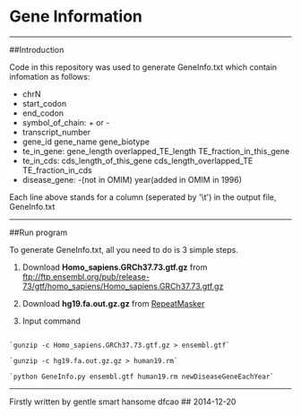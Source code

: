 Gene Information
===========================
---
##Introduction

Code in this repository was used to generate GeneInfo.txt which contain infomation as follows:

+ chrN 
+ start_codon 
+ end_codon 
+ symbol_of_chain: + or - 
+ transcript_number
+ gene_id gene_name gene_biotype
+ te_in_gene: gene_length overlapped_TE_length TE_fraction_in_this_gene
+ te_in_cds: cds_length_of_this_gene cds_length_overlapped_TE TE_fraction_in_cds
+ disease_gene: -(not in OMIM) year(added in OMIM in 1996)

Each line above stands for a column (seperated by '\t') in the output file, GeneInfo.txt 

---
##Run program

To generate GeneInfo.txt, all you need to do is 3 simple steps.

1. Download **Homo_sapiens.GRCh37.73.gtf.gz** from ftp://ftp.ensembl.org/pub/release-73/gtf/homo_sapiens/Homo_sapiens.GRCh37.73.gtf.gz

2. Download **hg19.fa.out.gz.gz** from [RepeatMasker](http://www.repeatmasker.org/genomes/hg19/RepeatMasker-rm405-db20140131/hg19.fa.out.gz)

3. Input command

```

`gunzip -c Homo_sapiens.GRCh37.73.gtf.gz > ensembl.gtf`

`gunzip -c hg19.fa.out.gz.gz > human19.rm`

`python GeneInfo.py ensembl.gtf human19.rm newDiseaseGeneEachYear`

```
---
Firstly written by gentle smart hansome dfcao ## 2014-12-20